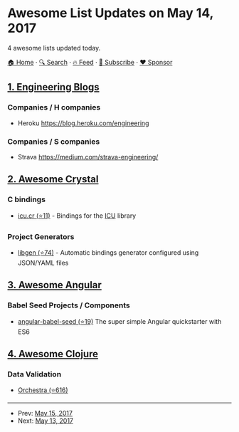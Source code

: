 # Awesome List Updates on May 14, 2017

4 awesome lists updated today.

[🏠 Home](/README.md) · [🔍 Search](https://www.trackawesomelist.com/search/) · [🔥 Feed](https://www.trackawesomelist.com/rss.xml) · [📮 Subscribe](https://trackawesomelist.us17.list-manage.com/subscribe?u=d2f0117aa829c83a63ec63c2f&id=36a103854c) · [❤️  Sponsor](https://github.com/sponsors/theowenyoung)



## [1. Engineering Blogs](/content/kilimchoi/engineering-blogs/README.md)

### Companies / H companies

*   Heroku <https://blog.heroku.com/engineering>

### Companies / S companies

*   Strava <https://medium.com/strava-engineering/>

## [2. Awesome Crystal](/content/veelenga/awesome-crystal/README.md)

### C bindings

*   [icu.cr (⭐11)](https://github.com/olbat/icu.cr) - Bindings for the [ICU](http://site.icu-project.org/) library

### Project Generators

*   [libgen (⭐74)](https://github.com/olbat/libgen) - Automatic bindings generator configured using JSON/YAML files

## [3. Awesome Angular](/content/PatrickJS/awesome-angular/README.md)

### Babel Seed Projects / Components

*   [angular-babel-seed (⭐19)](https://github.com/rbnlffl/angular-babel-seed) The super simple Angular quickstarter with ES6

## [4. Awesome Clojure](/content/razum2um/awesome-clojure/README.md)

### Data Validation

*   [Orchestra (⭐616)](https://github.com/jeaye/orchestra)

---

- Prev: [May 15, 2017](/content/2017/05/15/README.md)
- Next: [May 13, 2017](/content/2017/05/13/README.md)